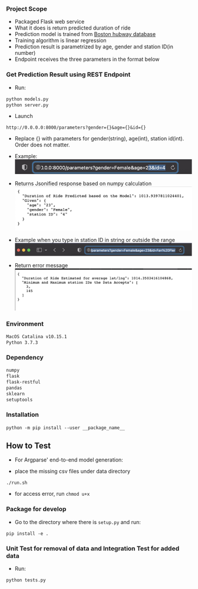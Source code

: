 ### Project Scope
- Packaged Flask web service
- What it does is return predicted duration of ride
- Prediction model is trained from [Boston hubway database](https://www.kaggle.com/datasets/8758bc11f7ec8eaddad308dc9ec868c0f66403dee81d2bc9062621c57611be8f?resource=download)
- Training algorithm is linear regression
- Prediction result is parametrized by age, gender and station ID(in number)
- Endpoint receives the three parameters in the format below

### Get Prediction Result using REST Endpoint

* Run:
```
python models.py
python server.py
```

* Launch 
```
http://0.0.0.0:8000/parameters?gender={}&age={}&id={}
```

* Replace {} with parameters for gender(string), age(int), station id(int). Order does not matter.

* Example:
![Example](assets/images/post_parameters_correct_format.png)

* Returns Jsonified response based on numpy calculation
![Return_example](assets/images/get_prediction_result_refine.png)

- Example when you type in station ID in string or outside the range
![Example_2](assets/images/post_parameters_wrong_format.png)

- Return error message
![Return_example2](assets/images/get_error.png)

### Environment
```
MacOS Catalina v10.15.1
Python 3.7.3
```

### Dependency
```
numpy
flask
flask-restful
pandas
sklearn
setuptools
```

### Installation
```
python -m pip install --user __package_name__
```

## How to Test

* For Argparse' end-to-end model generation:

- place the missing csv files under data directory
```
./run.sh
```
* for access error, run `chmod u+x`

### Package for develop

* Go to the directory where there is `setup.py` and  run:
```
pip install -e .
```

### Unit Test for removal of data and Integration Test for added data

* Run:
```
python tests.py
```

